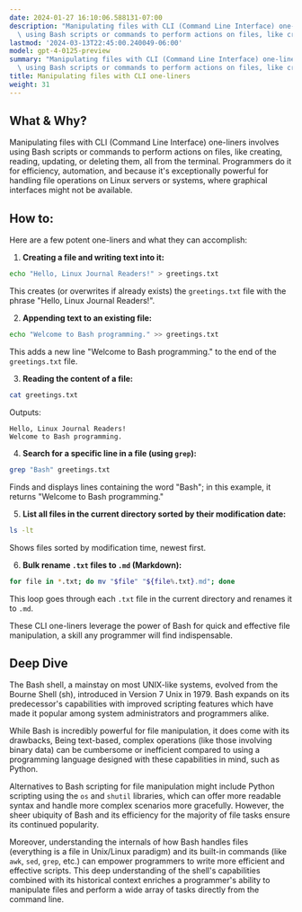 ```yaml
---
date: 2024-01-27 16:10:06.588131-07:00
description: "Manipulating files with CLI (Command Line Interface) one-liners involves\
  \ using Bash scripts or commands to perform actions on files, like creating,\u2026"
lastmod: '2024-03-13T22:45:00.240049-06:00'
model: gpt-4-0125-preview
summary: "Manipulating files with CLI (Command Line Interface) one-liners involves\
  \ using Bash scripts or commands to perform actions on files, like creating,\u2026"
title: Manipulating files with CLI one-liners
weight: 31
---
```


## What & Why?

Manipulating files with CLI (Command Line Interface) one-liners involves using Bash scripts or commands to perform actions on files, like creating, reading, updating, or deleting them, all from the terminal. Programmers do it for efficiency, automation, and because it's exceptionally powerful for handling file operations on Linux servers or systems, where graphical interfaces might not be available.

## How to:

Here are a few potent one-liners and what they can accomplish:

1. **Creating a file and writing text into it:**
```Bash
echo "Hello, Linux Journal Readers!" > greetings.txt
```
This creates (or overwrites if already exists) the `greetings.txt` file with the phrase "Hello, Linux Journal Readers!".

2. **Appending text to an existing file:** 
```Bash
echo "Welcome to Bash programming." >> greetings.txt
```
This adds a new line "Welcome to Bash programming." to the end of the `greetings.txt` file.

3. **Reading the content of a file:**
```Bash
cat greetings.txt
```
Outputs:
```
Hello, Linux Journal Readers!
Welcome to Bash programming.
```

4. **Search for a specific line in a file (using `grep`):**
```Bash
grep "Bash" greetings.txt
```
Finds and displays lines containing the word "Bash"; in this example, it returns "Welcome to Bash programming."

5. **List all files in the current directory sorted by their modification date:**
```Bash
ls -lt
```
Shows files sorted by modification time, newest first.

6. **Bulk rename `.txt` files to `.md` (Markdown):**
```Bash
for file in *.txt; do mv "$file" "${file%.txt}.md"; done
```
This loop goes through each `.txt` file in the current directory and renames it to `.md`.

These CLI one-liners leverage the power of Bash for quick and effective file manipulation, a skill any programmer will find indispensable.

## Deep Dive

The Bash shell, a mainstay on most UNIX-like systems, evolved from the Bourne Shell (sh), introduced in Version 7 Unix in 1979. Bash expands on its predecessor's capabilities with improved scripting features which have made it popular among system administrators and programmers alike.

While Bash is incredibly powerful for file manipulation, it does come with its drawbacks, Being text-based, complex operations (like those involving binary data) can be cumbersome or inefficient compared to using a programming language designed with these capabilities in mind, such as Python.

Alternatives to Bash scripting for file manipulation might include Python scripting using the `os` and `shutil` libraries, which can offer more readable syntax and handle more complex scenarios more gracefully. However, the sheer ubiquity of Bash and its efficiency for the majority of file tasks ensure its continued popularity.

Moreover, understanding the internals of how Bash handles files (everything is a file in Unix/Linux paradigm) and its built-in commands (like `awk`, `sed`, `grep`, etc.) can empower programmers to write more efficient and effective scripts. This deep understanding of the shell's capabilities combined with its historical context enriches a programmer's ability to manipulate files and perform a wide array of tasks directly from the command line.
